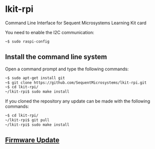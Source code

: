 # lkit-rpi
Command Line Interface for Sequent Microsystems Learning Kit card

You need to enable the I2C communication:
```bash
~$ sudo raspi-config
```
## Install the command line system
Open a command prompt and type the following commands:
```bash
~$ sudo apt-get install git
~$ git clone https://github.com/SequentMicrosystems/lkit-rpi.git
~$ cd lkit-rpi/
~/lkit-rpi$ sudo make install
```


If you cloned the repository any update can be made with the following commands:

```bash
~$ cd lkit-rpi/  
~/lkit-rpi$ git pull
~/lkit-rpi$ sudo make install
```  

## [Firmware Update](https://github.com/SequentMicrosystems/lkit-rpi/blob/main/update/README.md)
